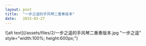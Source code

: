 ```yaml
---
layout: post
title:  "一步之遥的手风琴二重奏版本"
date:   2015-03-27
---
```



![alt text](/assets/files/2/一步之遥的手风琴二重奏版本.jpg "一步之遥" style="width:100%; height:600px;")
